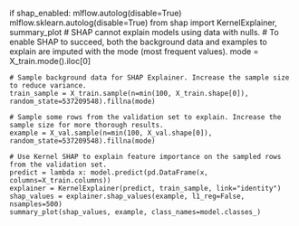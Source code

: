if shap_enabled:
    mlflow.autolog(disable=True)
    mlflow.sklearn.autolog(disable=True)
    from shap import KernelExplainer, summary_plot
    # SHAP cannot explain models using data with nulls.
    # To enable SHAP to succeed, both the background data and examples to explain are imputed with the mode (most frequent values).
    mode = X_train.mode().iloc[0]

    # Sample background data for SHAP Explainer. Increase the sample size to reduce variance.
    train_sample = X_train.sample(n=min(100, X_train.shape[0]), random_state=537209548).fillna(mode)

    # Sample some rows from the validation set to explain. Increase the sample size for more thorough results.
    example = X_val.sample(n=min(100, X_val.shape[0]), random_state=537209548).fillna(mode)

    # Use Kernel SHAP to explain feature importance on the sampled rows from the validation set.
    predict = lambda x: model.predict(pd.DataFrame(x, columns=X_train.columns))
    explainer = KernelExplainer(predict, train_sample, link="identity")
    shap_values = explainer.shap_values(example, l1_reg=False, nsamples=500)
    summary_plot(shap_values, example, class_names=model.classes_)
